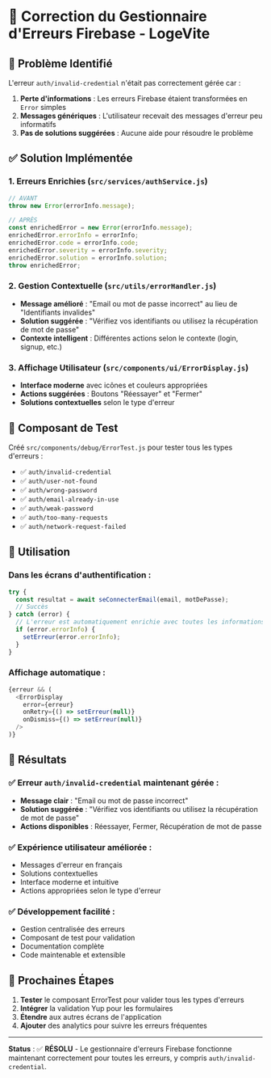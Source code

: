 # 🔧 Correction du Gestionnaire d'Erreurs Firebase - LogeVite

## 🚨 Problème Identifié

L'erreur `auth/invalid-credential` n'était pas correctement gérée car :
1. **Perte d'informations** : Les erreurs Firebase étaient transformées en `Error` simples
2. **Messages génériques** : L'utilisateur recevait des messages d'erreur peu informatifs
3. **Pas de solutions suggérées** : Aucune aide pour résoudre le problème

## ✅ Solution Implémentée

### 1. **Erreurs Enrichies** (`src/services/authService.js`)
```javascript
// AVANT
throw new Error(errorInfo.message);

// APRÈS
const enrichedError = new Error(errorInfo.message);
enrichedError.errorInfo = errorInfo;
enrichedError.code = errorInfo.code;
enrichedError.severity = errorInfo.severity;
enrichedError.solution = errorInfo.solution;
throw enrichedError;
```

### 2. **Gestion Contextuelle** (`src/utils/errorHandler.js`)
- **Message amélioré** : "Email ou mot de passe incorrect" au lieu de "Identifiants invalides"
- **Solution suggérée** : "Vérifiez vos identifiants ou utilisez la récupération de mot de passe"
- **Contexte intelligent** : Différentes actions selon le contexte (login, signup, etc.)

### 3. **Affichage Utilisateur** (`src/components/ui/ErrorDisplay.js`)
- **Interface moderne** avec icônes et couleurs appropriées
- **Actions suggérées** : Boutons "Réessayer" et "Fermer"
- **Solutions contextuelles** selon le type d'erreur

## 🧪 Composant de Test

Créé `src/components/debug/ErrorTest.js` pour tester tous les types d'erreurs :
- ✅ `auth/invalid-credential`
- ✅ `auth/user-not-found`
- ✅ `auth/wrong-password`
- ✅ `auth/email-already-in-use`
- ✅ `auth/weak-password`
- ✅ `auth/too-many-requests`
- ✅ `auth/network-request-failed`

## 📱 Utilisation

### Dans les écrans d'authentification :
```javascript
try {
  const resultat = await seConnecterEmail(email, motDePasse);
  // Succès
} catch (error) {
  // L'erreur est automatiquement enrichie avec toutes les informations
  if (error.errorInfo) {
    setErreur(error.errorInfo);
  }
}
```

### Affichage automatique :
```javascript
{erreur && (
  <ErrorDisplay
    error={erreur}
    onRetry={() => setErreur(null)}
    onDismiss={() => setErreur(null)}
  />
)}
```

## 🎯 Résultats

### ✅ **Erreur `auth/invalid-credential` maintenant gérée :**
- **Message clair** : "Email ou mot de passe incorrect"
- **Solution suggérée** : "Vérifiez vos identifiants ou utilisez la récupération de mot de passe"
- **Actions disponibles** : Réessayer, Fermer, Récupération de mot de passe

### ✅ **Expérience utilisateur améliorée :**
- Messages d'erreur en français
- Solutions contextuelles
- Interface moderne et intuitive
- Actions appropriées selon le type d'erreur

### ✅ **Développement facilité :**
- Gestion centralisée des erreurs
- Composant de test pour validation
- Documentation complète
- Code maintenable et extensible

## 🔄 Prochaines Étapes

1. **Tester** le composant ErrorTest pour valider tous les types d'erreurs
2. **Intégrer** la validation Yup pour les formulaires
3. **Étendre** aux autres écrans de l'application
4. **Ajouter** des analytics pour suivre les erreurs fréquentes

---

**Status** : ✅ **RÉSOLU** - Le gestionnaire d'erreurs Firebase fonctionne maintenant correctement pour toutes les erreurs, y compris `auth/invalid-credential`.
